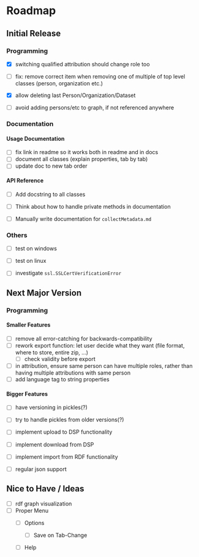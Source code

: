# Roadmap

## Initial Release

### Programming

- [x] switching qualified attribution should change role too
- [ ] fix: remove correct item when removing one of multiple of top level classes (person, organization etc.)
- [x] allow deleting last Person/Organization/Dataset
- [ ] avoid adding persons/etc to graph, if not referenced anywhere


### Documentation

#### Usage Documentation

- [ ] fix link in readme so it works both in readme and in docs
- [ ] document all classes (explain properties, tab by tab)
- [ ] update doc to new tab order

#### API Reference

- [ ] Add docstring to all classes
- [ ] Think about how to handle private methods in documentation
- [ ] Manually write documentation for `collectMetadata.md`


### Others

- [ ] test on windows
- [ ] test on linux
- [ ] investigate `ssl.SSLCertVerificationError`




## Next Major Version

### Programming

#### Smaller Features

- [ ] remove all error-catching for backwards-compatibility
- [ ] rework export function: let user decide what they want (file format, where to store, entire zip, ...)
  - [ ] check validity before export
- [ ] in attribution, ensure same person can have multiple roles, rather than having multiple attributions with same person
- [ ] add language tag to string properties

#### Bigger Features

- [ ] have versioning in pickles(?)
- [ ] try to handle pickles from older versions(?)
- [ ] implement upload to DSP functionality
- [ ] implement download from DSP
- [ ] implement import from RDF functionality
- [ ] regular json support


## Nice to Have / Ideas

- [ ] rdf graph visualization
- [ ] Proper Menu
  - [ ] Options
    - [ ] Save on Tab-Change
  - [ ] Help


